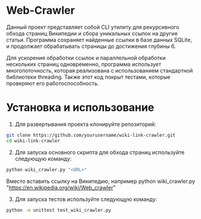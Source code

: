 # Web-Crawler

Данный проект представляет собой CLI утилиту для рекурсивного обхода страниц Википедии и сбора уникальных ссылок на другие статьи. Программа сохраняет найденные ссылки в базе данных SQLite, и продолжает обрабатывать страницы до достижения глубины 6.

Для ускорения обработки ссылок и параллельной обработки нескольких страниц одновременно, программа использует многопоточность, которая реализована с использованием стандартной библиотеки threading. Также этот код покрыт тестами, которые проверяют его работоспособность.

# Установка и использование
1. Для развертывания проекта клонируйте репозиторий:
```bash
git clone https://github.com/yourusername/wiki-link-crawler.git
cd wiki-link-crawler
```
2. Для запуска основного скрипта для обхода страниц используйте следующую команду:
```bash
python wiki_crawler.py "<URL>"
```
Вместо <URL> вставить ссылку на Википедию, например python wiki_crawler.py "https://en.wikipedia.org/wiki/Web_crawler"

3. Для запуска тестов используйте следующую команду:
```bash
python -m unittest test_wiki_crawler.py
```
